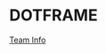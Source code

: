 # DOTFRAME
<a href="https://docs.google.com/spreadsheets/d/1wa8XP8a8txBMZSTDZpjbhln-ob3OWh_D8vlDmu0gwtM/edit?usp=drive_link" target="_blank" rel="noopener noreferrer">
  Team Info
</a>
